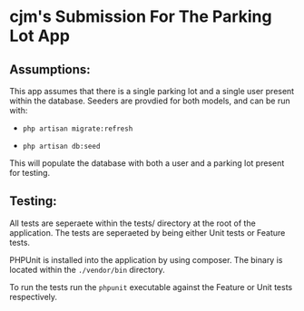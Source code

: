 
# cjm's Submission For The Parking Lot App

## Assumptions:

This app assumes that there is a single parking lot and a single user present within the database. Seeders are provdied for both models, and can be run with:

* `php artisan migrate:refresh`

* `php artisan db:seed`

This will populate the database with both a user and a parking lot present for testing.

## Testing:

All tests are seperaete within the tests/ directory at the root of the application. The tests are seperaeted by being either Unit tests or Feature tests.

PHPUnit is installed into the application by using composer. The binary is located within the `./vendor/bin` directory. 

To run the tests run the `phpunit` executable against the Feature or Unit tests respectively.

 
